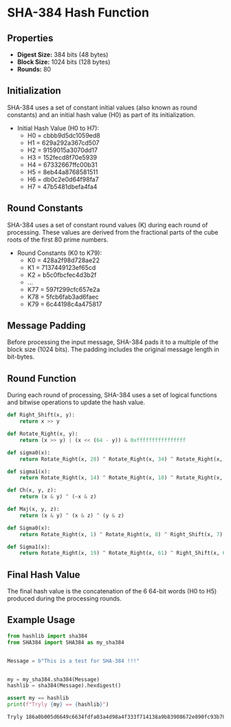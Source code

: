 # SHA-384 Hash Function

## Properties

- **Digest Size:** 384 bits (48 bytes)
- **Block Size:** 1024 bits (128 bytes)
- **Rounds:** 80

## Initialization

SHA-384 uses a set of constant initial values (also known as round constants) and an initial hash value (H0) as part of its initialization.

- Initial Hash Value (H0 to H7):
  - H0 = cbbb9d5dc1059ed8
  - H1 = 629a292a367cd507
  - H2 = 9159015a3070dd17
  - H3 = 152fecd8f70e5939
  - H4 = 67332667ffc00b31
  - H5 = 8eb44a8768581511
  - H6 = db0c2e0d64f98fa7
  - H7 = 47b5481dbefa4fa4

## Round Constants

SHA-384 uses a set of constant round values (K) during each round of processing. These values are derived from the fractional parts of the cube roots of the first 80 prime numbers.

- Round Constants (K0 to K79):
  - K0 = 428a2f98d728ae22
  - K1 = 7137449123ef65cd
  - K2 = b5c0fbcfec4d3b2f
  - ...
  - K77 = 597f299cfc657e2a
  - K78 = 5fcb6fab3ad6faec
  - K79 = 6c44198c4a475817

## Message Padding

Before processing the input message, SHA-384 pads it to a multiple of the block size (1024 bits). The padding includes the original message length in bit-bytes.

## Round Function

During each round of processing, SHA-384 uses a set of logical functions and bitwise operations to update the hash value.

```python
def Right_Shift(x, y):
    return x >> y

def Rotate_Right(x, y):
    return (x >> y) | (x << (64 - y)) & 0xffffffffffffffff

def sigma0(x):
    return Rotate_Right(x, 28) ^ Rotate_Right(x, 34) ^ Rotate_Right(x, 39)

def sigma1(x):
    return Rotate_Right(x, 14) ^ Rotate_Right(x, 18) ^ Rotate_Right(x, 41)

def Ch(x, y, z):
    return (x & y) ^ (~x & z)

def Maj(x, y, z):
    return (x & y) ^ (x & z) ^ (y & z)

def Sigma0(x):
    return Rotate_Right(x, 1) ^ Rotate_Right(x, 8) ^ Right_Shift(x, 7)

def Sigma1(x):
    return Rotate_Right(x, 19) ^ Rotate_Right(x, 61) ^ Right_Shift(x, 6)
```
## Final Hash Value

The final hash value is the concatenation of the 6 64-bit words (H0 to H5) produced during the processing rounds.


## Example Usage

```python
from hashlib import sha384
from SHA384 import SHA384 as my_sha384


Message = b"This is a test for SHA-384 !!!"


my = my_sha384.sha384(Message)
hashlib = sha384(Message).hexdigest()

assert my == hashlib
print(f"Tryly {my} == {hashlib}")

```
```bash
Tryly 186a0b005d6649c6634fdfa03a4d98a4f333f714138a9b83908672e890fc93b70b64cf168ab88407a475c21d5c1ea7a5 == 186a0b005d6649c6634fdfa03a4d98a4f333f714138a9b83908672e890fc93b70b64cf168ab88407a475c21d5c1ea7a5
```
